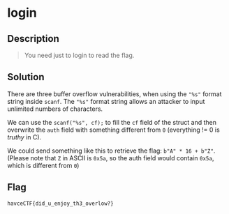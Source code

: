 # login
## Description
> You need just to login to read the flag.

## Solution
There are three buffer overflow vulnerabilities, when using the `"%s"` format string inside `scanf`.
The `"%s"` format string allows an attacker to input unlimited numbers of characters.

We can use the `scanf("%s", cf);` to fill the `cf` field of the struct and then overwrite the `auth` field
with something different from `0` (everything != 0 is *truthy* in C).

We could send something like this to retrieve the flag: `b"A" * 16 + b"Z"`. 
(Please note that `Z` in ASCII is `0x5a`, so the auth field would contain `0x5a`, which is different from `0`)

## Flag
`havceCTF{did_u_enjoy_th3_overlow?}`
